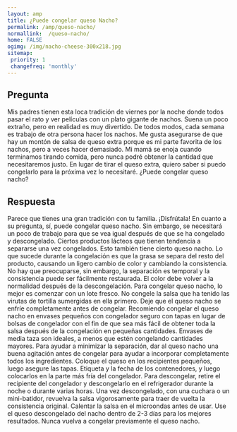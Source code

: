 ```yaml
---
layout: amp
title: ¿Puede congelar queso Nacho?  
permalink: /amp/queso-nacho/
normallink:  /queso-nacho/
home: FALSE
ogimg: /img/nacho-cheese-300x218.jpg
sitemap:
 priority: 1
 changefreq: 'monthly'
---
```




## Pregunta

Mis padres tienen esta loca tradición de viernes por la noche donde todos pasar el rato y ver películas con un plato gigante de nachos. Suena un poco extraño, pero en realidad es muy divertido. De todos modos, cada semana es trabajo de otra persona hacer los nachos. Me gusta asegurarse de que hay un montón de salsa de queso extra porque es mi parte favorita de los nachos, pero a veces hacer demasiado. Mi mamá se enoja cuando terminamos tirando comida, pero nunca podré obtener la cantidad que necesitaremos justo. En lugar de tirar el queso extra, quiero saber si puedo congelarlo para la próxima vez lo necesitaré. ¿Puede congelar queso nacho?


<amp-img alt="¿Puede congelar queso Nacho?" src="https://sepuedecongelar.com/img/nacho-cheese-300x218.jpg" height="400" width="800"></amp-img>


## Respuesta

Parece que tienes una gran tradición con tu familia. ¡Disfrútala! En cuanto a su pregunta, sí, puede congelar queso nacho. Sin embargo, se necesitará un poco de trabajo para que se vea igual después de que se ha congelado y descongelado. Ciertos productos lácteos que tienen tendencia a separarse una vez congelados. Esto también tiene cierto queso nacho. Lo que sucede durante la congelación es que la grasa se separa del resto del producto, causando un ligero cambio de color y cambiando la consistencia. No hay que preocuparse, sin embargo, la separación es temporal y la consistencia puede ser fácilmente restaurada. El color debe volver a la normalidad después de la descongelación.
Para congelar queso nacho, lo mejor es comenzar con un lote fresco. No congele la salsa que ha tenido las virutas de tortilla sumergidas en ella primero. Deje que el queso nacho se enfríe completamente antes de congelar. Recomiendo congelar el queso nacho en envases pequeños con congelador seguro con tapas en lugar de bolsas de congelador con el fin de que sea más fácil de obtener toda la salsa después de la congelación en pequeñas cantidades. Envases de media taza son ideales, a menos que estén congelando cantidades mayores.
Para ayudar a minimizar la separación, dar al queso nacho una buena agitación antes de congelar para ayudar a incorporar completamente todos los ingredientes. Coloque el queso en los recipientes pequeños, luego asegure las tapas. Etiqueta y la fecha de los contenedores, y luego colocarlos en la parte más fría del congelador. Para descongelar, retire el recipiente del congelador y descongelarlo en el refrigerador durante la noche o durante varias horas. Una vez descongelado, con una cuchara o un mini-batidor, revuelva la salsa vigorosamente para traer de vuelta la consistencia original. Calentar la salsa en el microondas antes de usar. Use el queso descongelado del nacho dentro de 2-3 días para los mejores resultados. Nunca vuelva a congelar previamente el queso nacho.
